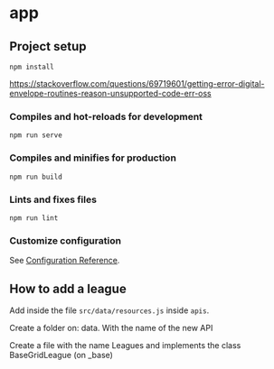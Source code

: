 # app

## Project setup
```
npm install
```
https://stackoverflow.com/questions/69719601/getting-error-digital-envelope-routines-reason-unsupported-code-err-oss

### Compiles and hot-reloads for development
```
npm run serve
```

### Compiles and minifies for production
```
npm run build
```

### Lints and fixes files
```
npm run lint
```

### Customize configuration
See [Configuration Reference](https://cli.vuejs.org/config/).

## How to add a league

Add inside the file `src/data/resources.js` inside `apis`.

Create a folder on: data. With the name of the new API

Create a file with the name Leagues and implements the class BaseGridLeague (on _base)